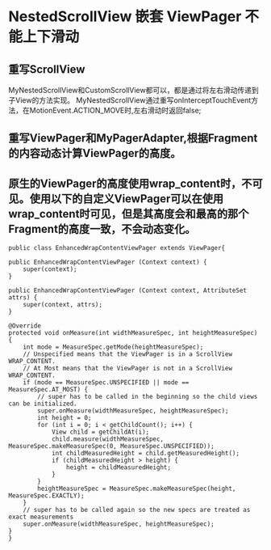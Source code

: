 # NestedScrollView  嵌套 ViewPager 不能上下滑动

## 重写ScrollView

MyNestedScrollView和CustomScrollView都可以，都是通过将左右滑动传递到子View的方法实现。
MyNestedScrollView通过重写onInterceptTouchEvent方法，在MotionEvent.ACTION_MOVE时,左右滑动时返回false;

## 重写ViewPager和MyPagerAdapter,根据Fragment的内容动态计算ViewPager的高度。



## 原生的ViewPager的高度使用wrap_content时，不可见。使用以下的自定义ViewPager可以在使用wrap_content时可见，但是其高度会和最高的那个Fragment的高度一致，不会动态变化。

```
public class EnhancedWrapContentViewPager extends ViewPager{

public EnhancedWrapContentViewPager (Context context) {
    super(context);
}

public EnhancedWrapContentViewPager (Context context, AttributeSet attrs) {
    super(context, attrs);
}

@Override
protected void onMeasure(int widthMeasureSpec, int heightMeasureSpec) {
    int mode = MeasureSpec.getMode(heightMeasureSpec);
    // Unspecified means that the ViewPager is in a ScrollView WRAP_CONTENT.
    // At Most means that the ViewPager is not in a ScrollView WRAP_CONTENT.
    if (mode == MeasureSpec.UNSPECIFIED || mode == MeasureSpec.AT_MOST) {
        // super has to be called in the beginning so the child views can be initialized.
        super.onMeasure(widthMeasureSpec, heightMeasureSpec);
        int height = 0;
        for (int i = 0; i < getChildCount(); i++) {
            View child = getChildAt(i);
            child.measure(widthMeasureSpec, MeasureSpec.makeMeasureSpec(0, MeasureSpec.UNSPECIFIED));
            int childMeasuredHeight = child.getMeasuredHeight();
            if (childMeasuredHeight > height) {
                height = childMeasuredHeight;
            }
        }
        heightMeasureSpec = MeasureSpec.makeMeasureSpec(height, MeasureSpec.EXACTLY);
    }
    // super has to be called again so the new specs are treated as exact measurements
    super.onMeasure(widthMeasureSpec, heightMeasureSpec);
}
}
```